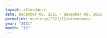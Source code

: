 ```yaml
---
layout: attendance
date: December 06, 2021 - December 09, 2021
permalink: meetings/2021/12/attendance
year: "2021"
month: "12"
---
```


